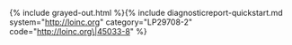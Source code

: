 {% include grayed-out.html %}{% include diagnosticreport-quickstart.md system="http://loinc.org" category="LP29708-2" code="http://loinc.org\|45033-8" %} 
</div><!-- grayed-out -->